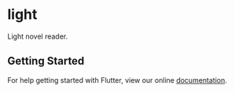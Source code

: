 # light

Light novel reader.

## Getting Started

For help getting started with Flutter, view our online
[documentation](https://flutter.io/).
